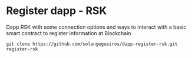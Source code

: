 # Register dapp - RSK

Dapp RSK with some connection options and ways to interact with a basic smart contract to register information at Blockchain

```shell
git clone https://github.com/solangegueiros/dapp-register-rsk.git register-rsk
```
